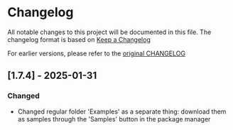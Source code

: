 # Changelog

All notable changes to this project will be documented in this file.
The changelog format is based on [Keep a Changelog](https://keepachangelog.com/en/1.0.0/)

For earlier versions, please refer to the [original CHANGELOG](https://github.com/DanielEverland/ScriptableObject-Architecture/releases)


## [1.7.4] - 2025-01-31
### Changed
- Changed regular folder 'Examples' as a separate thing: download them as samples through the 'Samples' button in the package manager
